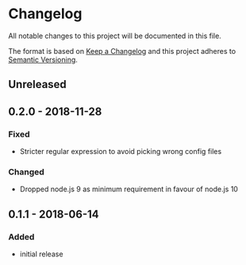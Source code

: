 # Changelog

All notable changes to this project will be documented in this file.

The format is based on [Keep a Changelog](http://keepachangelog.com/en/1.0.0/)
and this project adheres to [Semantic Versioning](http://semver.org/spec/v2.0.0.html).

## Unreleased

## 0.2.0 - 2018-11-28

### Fixed

- Stricter regular expression to avoid picking wrong config files

### Changed

- Dropped node.js 9 as minimum requirement in favour of node.js 10

## 0.1.1 - 2018-06-14

### Added

- initial release
